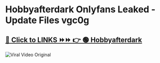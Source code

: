 
 # Hobbyafterdark Onlyfans Leaked - Update Files vgc0g

## <h2><a href="https://clipsfans.com/Hobbyafterdark&ref=git">🔗 Click to LINKS ⏩⏩ 👉 🟢 Hobbyafterdark </a></h2>

<a href="https://clipsfans.com/Hobbyafterdark&ref=git" rel="nofollow" data-target="animated-image.originalLink"><img src="https://i.ibb.co.com/xMMVF88/686577567.gif" alt="Viral Video Original" style="max-width: 100%; display: inline-block;" data-target="animated-image.originalImage"></a>

